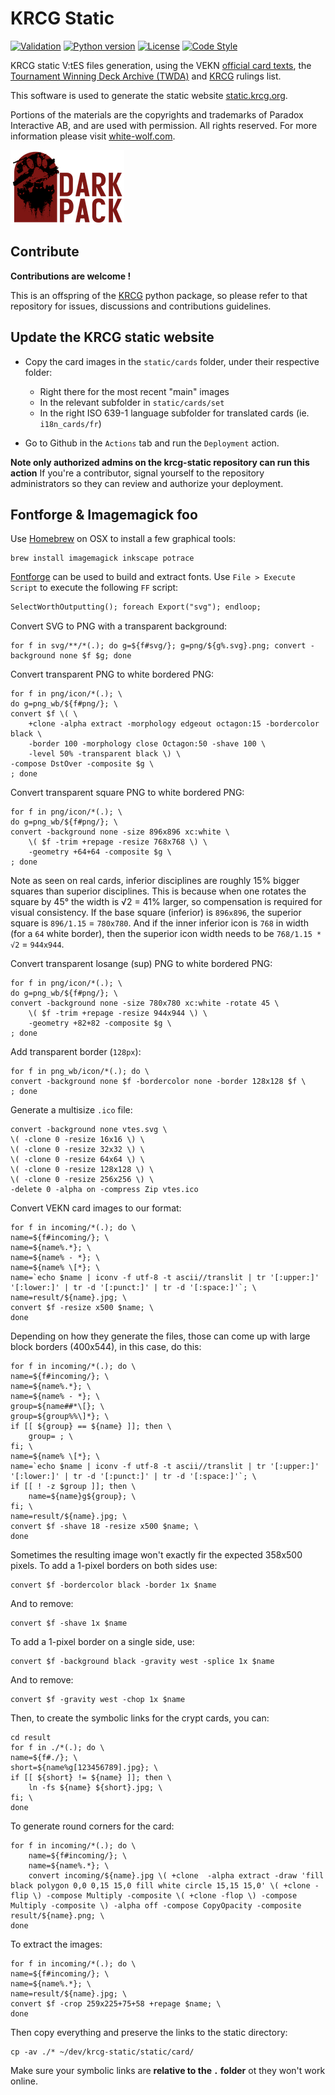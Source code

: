 # KRCG Static

[![Validation](https://github.com/lionel-panhaleux/krcg-static/actions/workflows/validation.yml/badge.svg)](https://github.com/lionel-panhaleux/krcg-static/actions/workflows/validation.yml)
[![Python version](https://img.shields.io/badge/python-3.11-blue)](https://www.python.org/downloads/)
[![License](https://img.shields.io/badge/License-MIT-blue)](https://opensource.org/licenses/MIT)
[![Code Style](https://img.shields.io/badge/code%20style-black-black)](https://github.com/psf/black)

KRCG static V:tES files generation, using
the VEKN [official card texts](http://www.vekn.net/card-lists),
the [Tournament Winning Deck Archive (TWDA)](http://www.vekn.fr/decks/twd.htm) and
[KRCG](https://github.com/lionel-panhaleux/krcg) rulings list.

This software is used to generate the static website [static.krcg.org](https://static.krcg.org).

Portions of the materials are the copyrights and trademarks of Paradox Interactive AB,
and are used with permission. All rights reserved.
For more information please visit [white-wolf.com](http://www.white-wolf.com).

![Dark Pack](dark-pack.png)

## Contribute

**Contributions are welcome !**

This is an offspring of the [KRCG](https://github.com/lionel-panhaleux/krcg)
python package, so please refer to that repository for issues, discussions
and contributions guidelines.

## Update the KRCG static website

-   Copy the card images in the `static/cards` folder, under their respective folder:
    + Right there for the most recent "main" images
    + In the relevant subfolder in `static/cards/set`
    + In the right ISO 639-1 language subfolder for translated cards (ie. `i18n_cards/fr`)

-   Go to Github in the `Actions` tab and run the `Deployment` action.

**Note only authorized admins on the krcg-static repository can run this action**
If you're a contributor, signal yourself to the repository administrators so they
can review and authorize your deployment.

## Fontforge & Imagemagick foo

Use [Homebrew](https://brew.sh) on OSX to install a few graphical tools:

```
brew install imagemagick inkscape potrace
```

[Fontforge](https://fontforge.org) can be used to build and extract fonts.
Use `File > Execute Script` to execute the following `FF` script:

```txt
SelectWorthOutputting(); foreach Export("svg"); endloop;
```

Convert SVG to PNG with a transparent background:

```shell
for f in svg/**/*(.); do g=${f#svg/}; g=png/${g%.svg}.png; convert -background none $f $g; done
```

Convert transparent PNG to white bordered PNG:

```shell
for f in png/icon/*(.); \
do g=png_wb/${f#png/}; \
convert $f \( \
    +clone -alpha extract -morphology edgeout octagon:15 -bordercolor black \
    -border 100 -morphology close Octagon:50 -shave 100 \
    -level 50% -transparent black \) \
-compose DstOver -composite $g \
; done
```

Convert transparent square PNG to white bordered PNG:

```shell
for f in png/icon/*(.); \
do g=png_wb/${f#png/}; \
convert -background none -size 896x896 xc:white \
    \( $f -trim +repage -resize 768x768 \) \
    -geometry +64+64 -composite $g \
; done
```

Note as seen on real cards, inferior disciplines are roughly 15% bigger squares than superior disciplines.
This is because when one rotates the square by 45° the width is √2 = 41% larger,
so compensation is required for visual consistency.
If the base square (inferior) is `896x896`, the superior square is `896/1.15` = `780x780`.
And if the inner inferior icon is `768` in width (for a `64` white border),
then the superior icon width needs to be `768/1.15 * √2` = `944x944`.

Convert transparent losange (sup) PNG to white bordered PNG:

```shell
for f in png/icon/*(.); \
do g=png_wb/${f#png/}; \
convert -background none -size 780x780 xc:white -rotate 45 \
    \( $f -trim +repage -resize 944x944 \) \
    -geometry +82+82 -composite $g \
; done
```

Add transparent border (`128px`):

```shell
for f in png_wb/icon/*(.); do \
convert -background none $f -bordercolor none -border 128x128 $f \
; done
```

Generate a multisize `.ico` file:

```shell
convert -background none vtes.svg \
\( -clone 0 -resize 16x16 \) \
\( -clone 0 -resize 32x32 \) \
\( -clone 0 -resize 64x64 \) \
\( -clone 0 -resize 128x128 \) \
\( -clone 0 -resize 256x256 \) \
-delete 0 -alpha on -compress Zip vtes.ico     
```

Convert VEKN card images to our format:

```shell
for f in incoming/*(.); do \
name=${f#incoming/}; \
name=${name%.*}; \
name=${name% - *}; \
name=${name% \[*}; \
name=`echo $name | iconv -f utf-8 -t ascii//translit | tr '[:upper:]' '[:lower:]' | tr -d '[:punct:]' | tr -d '[:space:]'`; \
name=result/${name}.jpg; \
convert $f -resize x500 $name; \
done
```

Depending on how they generate the files, those can come up with large block borders (400x544), in this case, do this:

```shell
for f in incoming/*(.); do \
name=${f#incoming/}; \
name=${name%.*}; \
name=${name% - *}; \
group=${name##*\[}; \
group=${group%%\]*}; \
if [[ ${group} == ${name} ]]; then \
    group= ; \
fi; \
name=${name% \[*}; \
name=`echo $name | iconv -f utf-8 -t ascii//translit | tr '[:upper:]' '[:lower:]' | tr -d '[:punct:]' | tr -d '[:space:]'`; \
if [[ ! -z $group ]]; then \
    name=${name}g${group}; \
fi; \
name=result/${name}.jpg; \
convert $f -shave 18 -resize x500 $name; \
done
```

Sometimes the resulting image won't exactly fir the expected 358x500 pixels.
To add a 1-pixel borders on both sides use:
```shell
convert $f -bordercolor black -border 1x $name
````

And to remove:
```shell
convert $f -shave 1x $name
````

To add a 1-pixel border on a single side, use:
```shell
convert $f -background black -gravity west -splice 1x $name
````

And to remove:
```shell
convert $f -gravity west -chop 1x $name
````

Then, to create the symbolic links for the crypt cards, you can:

```shell
cd result
for f in ./*(.); do \
name=${f#./}; \
short=${name%g[123456789].jpg}; \
if [[ ${short} != ${name} ]]; then \
    ln -fs ${name} ${short}.jpg; \
fi; \
done
```

To generate round corners for the card:

```shell
for f in incoming/*(.); do \
    name=${f#incoming/}; \
    name=${name%.*}; \
    convert incoming/${name}.jpg \( +clone  -alpha extract -draw 'fill black polygon 0,0 0,15 15,0 fill white circle 15,15 15,0' \( +clone -flip \) -compose Multiply -composite \( +clone -flop \) -compose Multiply -composite \) -alpha off -compose CopyOpacity -composite result/${name}.png; \
done
```

To extract the images:

```shell
for f in incoming/*(.); do \
name=${f#incoming/}; \
name=${name%.*}; \
name=result/${name}.jpg; \
convert $f -crop 259x225+75+58 +repage $name; \
done
```

Then copy everything and preserve the links to the static directory:

```shell
cp -av ./* ~/dev/krcg-static/static/card/
```

Make sure your symbolic links are **relative to the `.` folder**  ot they won't work online.
